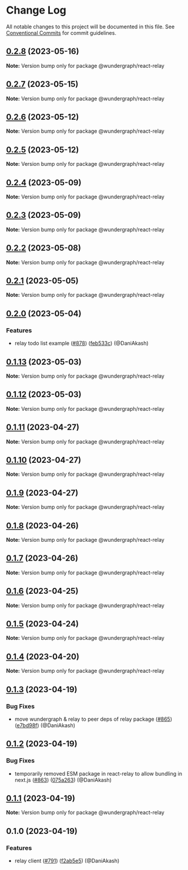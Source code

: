# Change Log

All notable changes to this project will be documented in this file.
See [Conventional Commits](https://conventionalcommits.org) for commit guidelines.

## [0.2.8](https://github.com/wundergraph/wundergraph/compare/@wundergraph/react-relay@0.2.7...@wundergraph/react-relay@0.2.8) (2023-05-16)

**Note:** Version bump only for package @wundergraph/react-relay

## [0.2.7](https://github.com/wundergraph/wundergraph/compare/@wundergraph/react-relay@0.2.6...@wundergraph/react-relay@0.2.7) (2023-05-15)

**Note:** Version bump only for package @wundergraph/react-relay

## [0.2.6](https://github.com/wundergraph/wundergraph/compare/@wundergraph/react-relay@0.2.5...@wundergraph/react-relay@0.2.6) (2023-05-12)

**Note:** Version bump only for package @wundergraph/react-relay

## [0.2.5](https://github.com/wundergraph/wundergraph/compare/@wundergraph/react-relay@0.2.4...@wundergraph/react-relay@0.2.5) (2023-05-12)

**Note:** Version bump only for package @wundergraph/react-relay

## [0.2.4](https://github.com/wundergraph/wundergraph/compare/@wundergraph/react-relay@0.2.3...@wundergraph/react-relay@0.2.4) (2023-05-09)

**Note:** Version bump only for package @wundergraph/react-relay

## [0.2.3](https://github.com/wundergraph/wundergraph/compare/@wundergraph/react-relay@0.2.2...@wundergraph/react-relay@0.2.3) (2023-05-09)

**Note:** Version bump only for package @wundergraph/react-relay

## [0.2.2](https://github.com/wundergraph/wundergraph/compare/@wundergraph/react-relay@0.2.1...@wundergraph/react-relay@0.2.2) (2023-05-08)

**Note:** Version bump only for package @wundergraph/react-relay

## [0.2.1](https://github.com/wundergraph/wundergraph/compare/@wundergraph/react-relay@0.2.0...@wundergraph/react-relay@0.2.1) (2023-05-05)

**Note:** Version bump only for package @wundergraph/react-relay

## [0.2.0](https://github.com/wundergraph/wundergraph/compare/@wundergraph/react-relay@0.1.13...@wundergraph/react-relay@0.2.0) (2023-05-04)

### Features

* relay todo list example ([#878](https://github.com/wundergraph/wundergraph/issues/878)) ([feb533c](https://github.com/wundergraph/wundergraph/commit/feb533ceb793e86ff5de0c62dac2254e2939d5b0)) (@DaniAkash)

## [0.1.13](https://github.com/wundergraph/wundergraph/compare/@wundergraph/react-relay@0.1.12...@wundergraph/react-relay@0.1.13) (2023-05-03)

**Note:** Version bump only for package @wundergraph/react-relay

## [0.1.12](https://github.com/wundergraph/wundergraph/compare/@wundergraph/react-relay@0.1.11...@wundergraph/react-relay@0.1.12) (2023-05-03)

**Note:** Version bump only for package @wundergraph/react-relay

## [0.1.11](https://github.com/wundergraph/wundergraph/compare/@wundergraph/react-relay@0.1.10...@wundergraph/react-relay@0.1.11) (2023-04-27)

**Note:** Version bump only for package @wundergraph/react-relay

## [0.1.10](https://github.com/wundergraph/wundergraph/compare/@wundergraph/react-relay@0.1.9...@wundergraph/react-relay@0.1.10) (2023-04-27)

**Note:** Version bump only for package @wundergraph/react-relay

## [0.1.9](https://github.com/wundergraph/wundergraph/compare/@wundergraph/react-relay@0.1.8...@wundergraph/react-relay@0.1.9) (2023-04-27)

**Note:** Version bump only for package @wundergraph/react-relay

## [0.1.8](https://github.com/wundergraph/wundergraph/compare/@wundergraph/react-relay@0.1.7...@wundergraph/react-relay@0.1.8) (2023-04-26)

**Note:** Version bump only for package @wundergraph/react-relay

## [0.1.7](https://github.com/wundergraph/wundergraph/compare/@wundergraph/react-relay@0.1.6...@wundergraph/react-relay@0.1.7) (2023-04-26)

**Note:** Version bump only for package @wundergraph/react-relay

## [0.1.6](https://github.com/wundergraph/wundergraph/compare/@wundergraph/react-relay@0.1.5...@wundergraph/react-relay@0.1.6) (2023-04-25)

**Note:** Version bump only for package @wundergraph/react-relay

## [0.1.5](https://github.com/wundergraph/wundergraph/compare/@wundergraph/react-relay@0.1.4...@wundergraph/react-relay@0.1.5) (2023-04-24)

**Note:** Version bump only for package @wundergraph/react-relay

## [0.1.4](https://github.com/wundergraph/wundergraph/compare/@wundergraph/react-relay@0.1.3...@wundergraph/react-relay@0.1.4) (2023-04-20)

**Note:** Version bump only for package @wundergraph/react-relay

## [0.1.3](https://github.com/wundergraph/wundergraph/compare/@wundergraph/react-relay@0.1.2...@wundergraph/react-relay@0.1.3) (2023-04-19)

### Bug Fixes

* move wundergraph & relay to peer deps of relay package ([#865](https://github.com/wundergraph/wundergraph/issues/865)) ([e7bd98f](https://github.com/wundergraph/wundergraph/commit/e7bd98f669817dfe543d2eb08ce8764e0e7c7549)) (@DaniAkash)

## [0.1.2](https://github.com/wundergraph/wundergraph/compare/@wundergraph/react-relay@0.1.1...@wundergraph/react-relay@0.1.2) (2023-04-19)

### Bug Fixes

* temporarily removed ESM package in react-relay to allow bundling in next.js ([#863](https://github.com/wundergraph/wundergraph/issues/863)) ([075a263](https://github.com/wundergraph/wundergraph/commit/075a263ac0a009a2897c7871428557c4dfb44413)) (@DaniAkash)

## [0.1.1](https://github.com/wundergraph/wundergraph/compare/@wundergraph/react-relay@0.1.0...@wundergraph/react-relay@0.1.1) (2023-04-19)

**Note:** Version bump only for package @wundergraph/react-relay

## 0.1.0 (2023-04-19)

### Features

* relay client ([#791](https://github.com/wundergraph/wundergraph/issues/791)) ([f2ab5e5](https://github.com/wundergraph/wundergraph/commit/f2ab5e55df2e21f60c543bce8f70b3254deafbf9)) (@DaniAkash)
